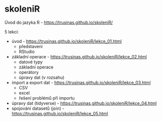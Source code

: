 # skoleniR
Úvod do jazyka R - https://trusinas.github.io/skoleniR/

5 lekcí:
- úvod - https://trusinas.github.io/skoleniR/lekce_01.html
  - představení
  - RStudio
- základní operace - https://trusinas.github.io/skoleniR/lekce_02.html
  - datové typy
  - základní operace
  - operátory
  - úpravy dat (v rozsahu)
- import a export dat - https://trusinas.github.io/skoleniR/lekce_03.html
  - CSV
  - excel
  - řešení problémů při importu
- úpravy dat (tidyverse) - https://trusinas.github.io/skoleniR/lekce_04.html
- spojování datasetů (join) - https://trusinas.github.io/skoleniR/lekce_05.html
